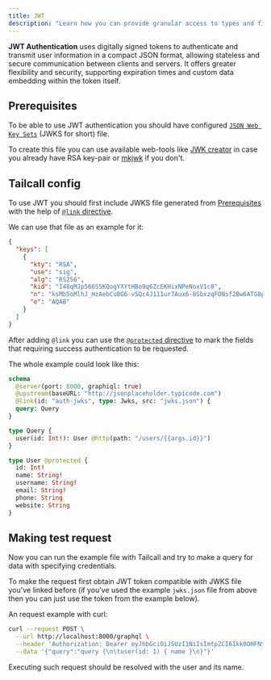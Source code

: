 ```yaml
---
title: JWT
description: "Learn how you can provide granular access to types and fields in GraphQL schema with the help of authentication providers"
---
```


**JWT Authentication** uses digitally signed tokens to authenticate and transmit user information in a compact JSON format, allowing stateless and secure communication between clients and servers. It offers greater flexibility and security, supporting expiration times and custom data embedding within the token itself.

## Prerequisites

To be able to use JWT authentication you should have configured [`JSON Web Key Sets`](https://supertokens.com/blog/understanding-jwks) (JWKS for short) file.

To create this file you can use available web-tools like [JWK creator](https://russelldavies.github.io/jwk-creator/) in case you already have RSA key-pair or [mkjwk](https://mkjwk.org) if you don't.

## Tailcall config

To use JWT you should first include JWKS file generated from [Prerequisites](#prerequisites) with the help of [`@link` directive](../directives/link.md#jwks).

We can use that file as an example for it:

```json title="jwks.json"
{
  "keys": [
    {
      "kty": "RSA",
      "use": "sig",
      "alg": "RS256",
      "kid": "I48qMJp566SSKQogYXYtHBo9q6ZcEKHixNPeNoxV1c8",
      "n": "ksMb5oMlhJ_HzAebCuBG6-v5Qc4J111ur7Aux6-8SbxzqFONsf2Bw6ATG8pAfNeZ-USA3_T1mGkYTDvfoggXnxsduWV_lePZKKOq_Qp_EDdzic1bVTJQDad3CXldR3wV6UFDtMx6cCLXxPZM5n76e7ybPt0iNgwoGpJE28emMZJXrnEUFzxwFMq61UlzWEumYqW3uOUVp7r5XAF5jQ_1nQAnpHBnRFzdNPVb3E6odMGu3jgp8mkPbPMP16Fund4LVplLz8yrsE9TdVrSdYJThylRWn_BwvJ0DjUcp8ibJya86iClUlixAmBwR9NdStHwQqHwmMXMKkTXo-ytRmSUobzxX9T8ESkij6iBhQpmDMD3FbkK30Y7pUVEBBOyDfNcWOhholjOj9CRrxu9to5rc2wvufe24VlbKb9wngS_uGfK4AYvVyrcjdYMFkdqw-Mft14HwzdO2BTS0TeMDZuLmYhj_bu5_g2Zu6PH5OpIXF6Fi8_679pCG8wWAcFQrFrM0eA70wD_SqD_BXn6pWRpFXlcRy_7PWTZ3QmC7ycQFR6Wc6Px44y1xDUoq3rH0RlZkeicfvP6FRlpjFU7xF6LjAfd9ciYBZfJll6PE7zf-i_ZXEslv-tJ5-30-I4Slwj0tDrZ2Z54OgAg07AIwAiI5o4y-0vmuhUscNpfZsGAGhE",
      "e": "AQAB"
    }
  ]
}
```

After adding `@link` you can use the [`@protected` directive](../directives/protected.md) to mark the fields that requiring success authentication to be requested.

The whole example could look like this:

```graphql
schema
  @server(port: 8000, graphiql: true)
  @upstream(baseURL: "http://jsonplaceholder.typicode.com")
  @link(id: "auth-jwks", type: Jwks, src: "jwks.json") {
  query: Query
}

type Query {
  user(id: Int!): User @http(path: "/users/{{args.id}}")
}

type User @protected {
  id: Int!
  name: String!
  username: String!
  email: String!
  phone: String
  website: String
}
```

## Making test request

Now you can run the example file with Tailcall and try to make a query for data with specifying credentials.

To make the request first obtain JWT token compatible with JWKS file you've linked before (if you've used the example `jwks.json` file from above then you can just use the token from the example below).

An request example with curl:

```sh
curl --request POST \
  --url http://localhost:8000/graphql \
  --header 'Authorization: Bearer eyJhbGciOiJSUzI1NiIsImtpZCI6Ikk0OHFNSnA1NjZTU0tRb2dZWFl0SEJvOXE2WmNFS0hpeE5QZU5veFYxYzgifQ.eyJleHAiOjIwMTkwNTY0NDEuMCwiaXNzIjoibWUiLCJzdWIiOiJ5b3UiLCJhdWQiOlsidGhlbSJdfQ.cU-hJgVGWxK3-IBggYBChhf3FzibBKjuDLtq2urJ99FVXIGZls0VMXjyNW7yHhLLuif_9t2N5UIUIq-hwXVv7rrGRPCGrlqKU0jsUH251Spy7_ppG5_B2LsG3cBJcwkD4AVz8qjT3AaE_vYZ4WnH-CQ-F5Vm7wiYZgbdyU8xgKoH85KAxaCdJJlYOi8mApE9_zcdmTNJrTNd9sp7PX3lXSUu9AWlrZkyO-HhVbXFunVtfduDuTeVXxP8iw1wt6171CFbPmQJU_b3xCornzyFKmhSc36yvlDfoPPclWmWeyOfFEp9lVhQm0WhfDK7GiuRtaOxD-tOvpTjpcoZBeJb7bSg2OsneyeM_33a0WoPmjHw8WIxbroJz_PrfE72_TzbcTSDttKAv_e75PE48Vvx0661miFv4Gq8RBzMl2G3pQMEVCOm83v7BpodfN_YVJcqZJjVHMA70TZQ4K3L4_i9sIK9jJFfwEDVM7nsDnUu96n4vKs1fVvAuieCIPAJrfNOUMy7TwLvhnhUARsKnzmtNNrJuDhhBx-X93AHcG3micXgnqkFdKn6-ZUZ63I2KEdmjwKmLTRrv4n4eZKrRN-OrHPI4gLxJUhmyPAHzZrikMVBcDYfALqyki5SeKkwd4v0JAm87QzR4YwMdKErr0Xa5JrZqHGe2TZgVO4hIc-KrPw' \
  --data '{"query":"query {\n\tuser(id: 1) { name }\n}"}'
```

Executing such request should be resolved with the user and its name.
